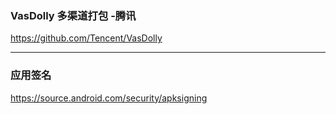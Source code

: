 ### VasDolly 多渠道打包 -腾讯</br>
<a>https://github.com/Tencent/VasDolly</a>

-----

### 应用签名</br>
<a>https://source.android.com/security/apksigning</a>
